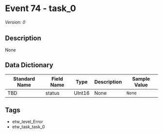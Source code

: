 # Event 74 - task_0
###### Version: 0

## Description
None

## Data Dictionary
|Standard Name|Field Name|Type|Description|Sample Value|
|---|---|---|---|---|
|TBD|status|UInt16|None|`None`|

## Tags
* etw_level_Error
* etw_task_task_0
